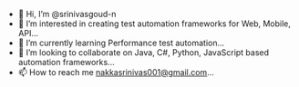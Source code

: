 - 👋 Hi, I’m @srinivasgoud-n
- 👀 I’m interested in creating test automation frameworks for Web, Mobile, API...
- 🌱 I’m currently learning Performance test automation...
- 💞️ I’m looking to collaborate on Java, C#, Python, JavaScript based automation frameworks...
- 📫 How to reach me nakkasrinivas001@gmail.com...

<!---
srinivasgoud-n/srinivasgoud-n is a ✨ special ✨ repository because its `README.md` (this file) appears on your GitHub profile.
You can click the Preview link to take a look at your changes.
--->
